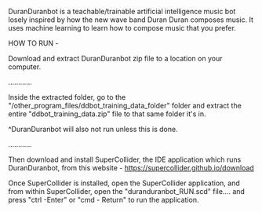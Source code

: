 DuranDuranbot is a teachable/trainable artificial intelligence music bot losely inspired by how the new wave band Duran Duran composes music. It uses machine learning to learn how to compose music that you prefer.



HOW TO RUN - 


Download and extract DuranDuranbot zip file to a location on your computer.

............

Inside the extracted folder, go to the "/other_program_files/ddbot_training_data_folder" folder and extract the entire "ddbot_training_data.zip" file to that same folder it's in.

^DuranDuranbot will also not run unless this is done.

............

Then download and install SuperCollider, the IDE application which runs DuranDuranbot, from this website - https://supercollider.github.io/download

Once SuperCollider is installed, open the SuperCollider application, and from within SuperCollider, open the "duranduranbot_RUN.scd" file.... and press "ctrl -Enter" or "cmd - Return" to run the application.

